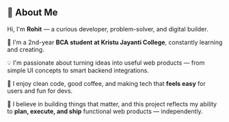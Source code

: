 ## 🚀 About Me

Hi, I'm **Rohit** — a curious developer, problem-solver, and digital builder.

🌱 I'm a 2nd-year **BCA student at Kristu Jayanti College**, constantly learning and creating.

💡 I'm passionate about turning ideas into useful web products — from simple UI concepts to smart backend integrations.

🔧 I enjoy clean code, good coffee, and making tech that **feels easy** for users and fun for devs.

💬 I believe in building things that matter, and this project reflects my ability to **plan, execute, and ship** functional web products — independently.
